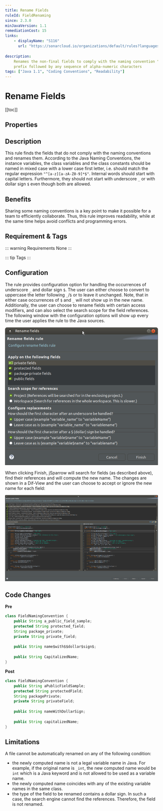 ```yaml
---
title: Rename Fields
ruleId: FieldRenaming
since: 2.3.0
minJavaVersion: 1.1
remediationCost: 15
links:
    - displayName: "S116"
      url: "https://sonarcloud.io/organizations/default/rules?languages=java&open=java%3AS116&q=S116"
    
description:
    Renames the non-final fields to comply with the naming convention "^[a-z][a-zA-Z0-9]*$" i.e. a lower case
    prefix followed by any sequence of alpha-numeric characters
tags: ["Java 1.1", "Coding Conventions", "Readability"]
---
```


# Rename Fields

[[toc]]

## Properties

<RuleProperties />


## Description

This rule finds the fields that do not comply with the naming conventions and renames them.
According to the Java Naming Conventions, the instance variables, the class variables and the class constants should be named in mixed case with a lower case first letter, i.e. should match the regular expression `"^[a-z][a-zA-Z0-9]*$"`.
Internal words should start with capital letters.
Furthermore, they should not start with underscore `_` or with dollar sign `$` even though both are allowed.

## Benefits

Sharing some naming conventions is a key point to make it possible for a team to efficiently collaborate.
Thus, this rule improves readability, while at the same time helps avoid conflicts and programming errors.

## Requirement & Tags

::: warning Requirements
None
:::

::: tip Tags
<TagLinks />
:::

## Configuration

The rule provides configuration option for handling the occurrences of underscore `_` and dollar sign `$`.
The user can either choose to convert to uppercase the letter following `_`/`$` or to leave it unchanged.
Note, that in either case occurrences of `$` and `_` will not show up in the new name.
Additionally, the user can choose to rename fields with certain access modifiers, and can also select the search scope for the field references.
The following window with the configuration options will show up every time the user applies the rule to the Java sources.

[ ![Rename fields rule wizard](/img/eclipse/rename_rule_wizard.png) ](/img/eclipse/rename_rule_wizard.png)

When clicking Finish, jSparrow will search for fields (as described above), find their references and will compute the new name.
The changes are shown in a Dif-View and the user can choose to accept or ignore the new name for each field:

[ ![Rename fields preview wizard](/img/eclipse/rename_field_preview_wizard.png) ](/img/eclipse/rename_field_preview_wizard.png)



## Code Changes

__Pre__
```java
class FieldNamingConvention {
    public String a_public_field_sample;
    protected String protected_field;
    String package_private;
    private String private_field;

    public String name$with$$dollar$sign$;

    public String CapitalizedName;
}
```

__Post__
```java
class FieldNamingConvention {
    public String aPublicFieldSample;
    protected String protectedField;
    String packagePrivate;
    private String privateField;

    public String nameWithDollarSign;

    public String capitalizedName;
}
```


## Limitations

A file cannot be automatically renamed on any of the following condition:

- the newly computed name is not a legal variable name in Java. For example, if the original name is `_int`, the new computed name would be `int` which is a Java keyword and is not allowed to be used as a variable name.
- the newly computed name coincides with any of the existing variable names in the same class.
- the type of the field to be renamed contains a dollar sign. In such a case, the search engine cannot find the references. Therefore, the field is not renamed.

<VersionNotice />

